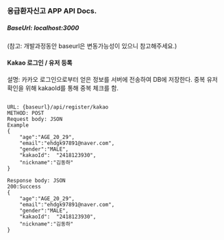### 응급환자신고 APP API Docs.
##### BaseUrl: localhost:3000
(참고: 개발과정동안 baseurl은 변동가능성이 있으니 참고해주세요.)


#### Kakao 로그인 / 유저 등록

설명: 카카오 로그인으로부터 얻은 정보를 서버에 전송하여 DB에 저장한다. 중복 유저 확인을 위해 kakaoId를 통해 중복 체크를 함.

```

URL: {baseurl}/api/register/kakao
METHOD: POST
Request body: JSON
Example
{
    "age":"AGE_20_29",
    "email":"ehdgk97891@naver.com",
    "gender":"MALE",
    "kakaoId":	"2418123930",
    "nickname":"김동하"
}

Response body: JSON
200:Success
{
    "age":"AGE_20_29",
    "email":"ehdgk97891@naver.com",
    "gender":"MALE",
    "kakaoId":	"2418123930",
    "nickname":"김동하"
}
```
